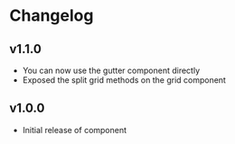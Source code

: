 # Changelog

## v1.1.0
- You can now use the gutter component directly
- Exposed the split grid methods on the grid component

## v1.0.0
- Initial release of component
